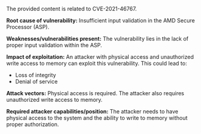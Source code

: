 The provided content is related to CVE-2021-46767.

**Root cause of vulnerability:**
Insufficient input validation in the AMD Secure Processor (ASP).

**Weaknesses/vulnerabilities present:**
The vulnerability lies in the lack of proper input validation within the ASP.

**Impact of exploitation:**
An attacker with physical access and unauthorized write access to memory can exploit this vulnerability. This could lead to:
- Loss of integrity
- Denial of service

**Attack vectors:**
Physical access is required. The attacker also requires unauthorized write access to memory.

**Required attacker capabilities/position:**
The attacker needs to have physical access to the system and the ability to write to memory without proper authorization.